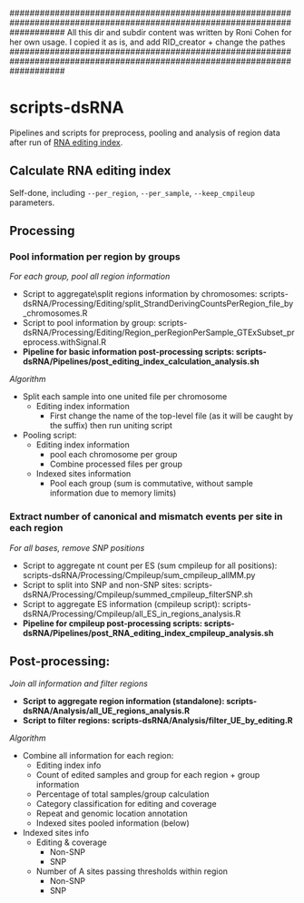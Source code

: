 ###########################################################################################################################
All this dir and subdir content was written by Roni Cohen for her own usage. I copied it as is, and add RID_creator + change  the pathes
###########################################################################################################################

# scripts-dsRNA
Pipelines and scripts for preprocess, pooling and analysis of region data after run of [RNA editing index](https://github.com/a2iEditing/RNAEditingIndexer).

## 	Calculate RNA editing index
Self-done, including `--per_region`, `--per_sample`, `--keep_cmpileup` parameters.

## Processing
### Pool information per region by groups
*For each group, pool all region information*     

* Script to aggregate\split regions information by chromosomes: scripts-dsRNA/Processing/Editing/split_StrandDerivingCountsPerRegion_file_by_chromosomes.R    
* Script to pool information by group: scripts-dsRNA/Processing/Editing/Region_perRegionPerSample_GTExSubset_preprocess.withSignal.R     
* **Pipeline for basic information post-processing scripts: scripts-dsRNA/Pipelines/post_editing_index_calculation_analysis.sh**         

*Algorithm*
* Split each sample into one united file per chromosome
    * Editing index information
        * First change the name of the top-level file (as it will be caught by the suffix) then run uniting script
* Pooling script: 
    * Editing index information
        * pool each chromosome per group
        * Combine processed files per group
    * Indexed sites information
		* Pool each group
(sum is commutative, without sample information due to memory limits)
		
### Extract number of canonical and mismatch events per site in each region
*For all bases, remove SNP positions*      

* Script to aggregate nt count per ES (sum cmpileup for all positions): scripts-dsRNA/Processing/Cmpileup/sum_cmpileup_allMM.py       
* Script to split into SNP and non-SNP sites:	scripts-dsRNA/Processing/Cmpileup/summed_cmpileup_filterSNP.sh     
* Script to aggregate ES information (cmpileup script): scripts-dsRNA/Processing/Cmpileup/all_ES_in_regions_analysis.R    
* **Pipeline for cmpileup post-processing scripts: scripts-dsRNA/Pipelines/post_RNA_editing_index_cmpileup_analysis.sh**     

## Post-processing:
*Join all information and filter regions*      

* **Script to aggregate region information (standalone): scripts-dsRNA/Analysis/all_UE_regions_analysis.R**       
* **Script to filter regions: scripts-dsRNA/Analysis/filter_UE_by_editing.R**        

*Algorithm*
* Combine all information for each region:
    * Editing index info
    * Count of edited samples and group for each region + group information
    * Percentage of total samples/group calculation
    * Category classification for editing and coverage
    * Repeat and genomic location annotation
    * Indexed sites pooled information (below)
* Indexed sites info
    * Editing & coverage
        * Non-SNP
        * SNP
    * Number of A sites passing thresholds within region
        * Non-SNP
        * SNP